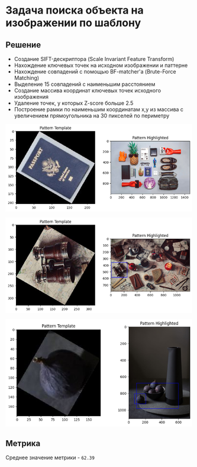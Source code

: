 #  Задача поиска объекта на изображении по шаблону

## Решение
* Создание SIFT-дескриптора (Scale Invariant Feature Transform)
* Нахождение ключевых точек на исходном изображении и паттерне
* Нахождение совпадений с помощью BF-matcher'а (Brute-Force Matching)
* Выделение 15 совпадений с наименьшим расстоянием
* Создание массива координат ключевых точек исходного изображения
* Удаление точек, у которых Z-score больше 2.5
* Построение рамки по наименьшим координатам x,y из массива с увеличением прямоугольника на 30 пикселей по периметру


![img.png](img.png)

![img_1.png](img_1.png)

![img_2.png](img_2.png)

## Метрикa
Среднее значение метрики - `62.39`


